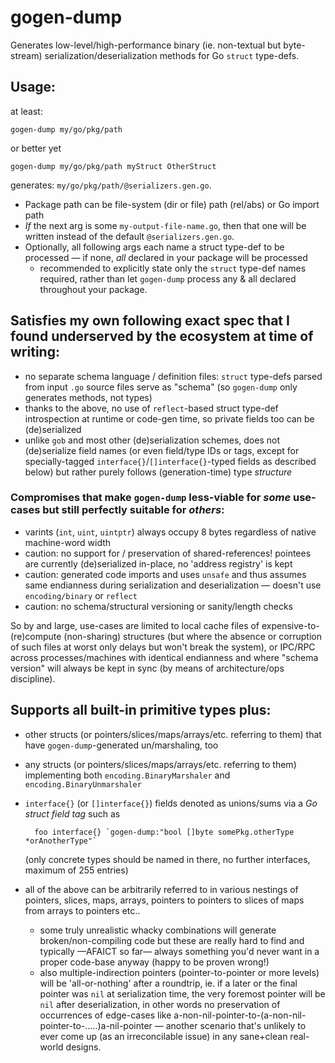 # gogen-dump

Generates low-level/high-performance binary (ie. non-textual but byte-stream) serialization/deserialization methods for Go `struct` type-defs.

## Usage:

at least:

    gogen-dump my/go/pkg/path

or better yet

    gogen-dump my/go/pkg/path myStruct OtherStruct

generates: `my/go/pkg/path/@serializers.gen.go`.

- Package path can be file-system (dir or file) path (rel/abs) or Go import path
- *If* the next arg is some `my-output-file-name.go`, then that one will be written instead of the default `@serializers.gen.go`.
- Optionally, all following args each name a struct type-def to be processed — if none, *all* declared in your package will be processed
  - recommended to explicitly state only the `struct` type-def names required, rather than let `gogen-dump` process any & all declared throughout your package.

## Satisfies my own following exact spec that I found underserved by the ecosystem at time of writing:

- no separate schema language / definition files: `struct` type-defs parsed from input `.go` source files serve as "schema" (so `gogen-dump` only generates methods, not types)
- thanks to the above, no use of `reflect`-based struct type-def introspection at runtime or code-gen time, so private fields too can be (de)serialized
- unlike `gob` and most other (de)serialization schemes, does not (de)serialize field names (or even field/type IDs or tags, except for specially-tagged `interface{}`/`[]interface{}`-typed fields as described below) but rather purely follows (generation-time) type *structure*

### Compromises that make `gogen-dump` less-viable for *some* use-cases but still perfectly suitable for *others*:

- varints (`int`, `uint`, `uintptr`) always occupy 8 bytes regardless of native machine-word width
- caution: no support for / preservation of shared-references! pointees are currently (de)serialized in-place, no 'address registry' is kept
- caution: generated code imports and uses `unsafe` and thus assumes same endianness during serialization and deserialization — doesn't use `encoding/binary` or `reflect`
- caution: no schema/structural versioning or sanity/length checks

So by and large, use-cases are limited to local cache files of expensive-to-(re)compute (non-sharing) structures (but where the absence or corruption of such files at worst only delays but won't break the system), or IPC/RPC across processes/machines with identical endianness and where "schema version" will always be kept in sync (by means of architecture/ops discipline).

## Supports all built-in primitive types plus:

- other structs (or pointers/slices/maps/arrays/etc. referring to them) that have `gogen-dump`-generated un/marshaling, too
- any structs (or pointers/slices/maps/arrays/etc. referring to them) implementing both `encoding.BinaryMarshaler` and `encoding.BinaryUnmarshaler`
- `interface{}` (or `[]interface{}`) fields denoted as unions/sums via a *Go struct field tag* such as

        foo interface{} `gogen-dump:"bool []byte somePkg.otherType *orAnotherType"`

    (only concrete types should be named in there, no further interfaces, maximum of 255 entries)
- all of the above can be arbitrarily referred to in various nestings of pointers, slices, maps, arrays, pointers to pointers to slices of maps from arrays to pointers etc..
  - some truly unrealistic whacky combinations will generate broken/non-compiling code but these are really hard to find and typically —AFAICT so far— always something you'd never want in a proper code-base anyway (happy to be proven wrong!)
  - also multiple-indirection pointers (pointer-to-pointer or more levels) will be 'all-or-nothing' after a roundtrip, ie. if a later or the final pointer was `nil` at serialization time, the very foremost pointer will be `nil` after deserialization, in other words no preservation of occurrences of edge-cases like a-non-nil-pointer-to-(a-non-nil-pointer-to-.....)a-nil-pointer — another scenario that's unlikely to ever come up (as an irreconcilable issue) in any sane+clean real-world designs.
